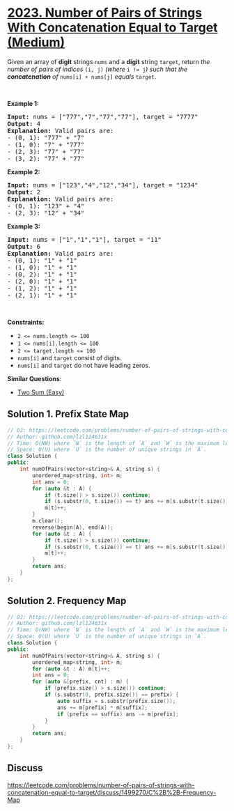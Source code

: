 # [2023. Number of Pairs of Strings With Concatenation Equal to Target (Medium)](https://leetcode.com/problems/number-of-pairs-of-strings-with-concatenation-equal-to-target/)

<p>Given an array of <strong>digit</strong> strings <code>nums</code> and a <strong>digit</strong> string <code>target</code>, return <em>the number of pairs of indices </em><code>(i, j)</code><em> (where </em><code>i != j</code><em>) such that the <strong>concatenation</strong> of </em><code>nums[i] + nums[j]</code><em> equals </em><code>target</code>.</p>

<p>&nbsp;</p>
<p><strong>Example 1:</strong></p>

<pre><strong>Input:</strong> nums = ["777","7","77","77"], target = "7777"
<strong>Output:</strong> 4
<strong>Explanation:</strong> Valid pairs are:
- (0, 1): "777" + "7"
- (1, 0): "7" + "777"
- (2, 3): "77" + "77"
- (3, 2): "77" + "77"
</pre>

<p><strong>Example 2:</strong></p>

<pre><strong>Input:</strong> nums = ["123","4","12","34"], target = "1234"
<strong>Output:</strong> 2
<strong>Explanation:</strong> Valid pairs are:
- (0, 1): "123" + "4"
- (2, 3): "12" + "34"
</pre>

<p><strong>Example 3:</strong></p>

<pre><strong>Input:</strong> nums = ["1","1","1"], target = "11"
<strong>Output:</strong> 6
<strong>Explanation:</strong> Valid pairs are:
- (0, 1): "1" + "1"
- (1, 0): "1" + "1"
- (0, 2): "1" + "1"
- (2, 0): "1" + "1"
- (1, 2): "1" + "1"
- (2, 1): "1" + "1"
</pre>

<p>&nbsp;</p>
<p><strong>Constraints:</strong></p>

<ul>
	<li><code>2 &lt;= nums.length &lt;= 100</code></li>
	<li><code>1 &lt;= nums[i].length &lt;= 100</code></li>
	<li><code>2 &lt;= target.length &lt;= 100</code></li>
	<li><code>nums[i]</code> and <code>target</code> consist of digits.</li>
	<li><code>nums[i]</code> and <code>target</code> do not have leading zeros.</li>
</ul>


**Similar Questions**:
* [Two Sum (Easy)](https://leetcode.com/problems/two-sum/)

## Solution 1. Prefix State Map

```cpp
// OJ: https://leetcode.com/problems/number-of-pairs-of-strings-with-concatenation-equal-to-target/
// Author: github.com/lzl124631x
// Time: O(NW) where `N` is the length of `A` and `W` is the maximum length of elements in `A`
// Space: O(U) where `U` is the number of unique strings in `A`.
class Solution {
public:
    int numOfPairs(vector<string>& A, string s) {
        unordered_map<string, int> m;
        int ans = 0;
        for (auto &t : A) {
            if (t.size() > s.size()) continue;
            if (s.substr(0, t.size()) == t) ans += m[s.substr(t.size())];
            m[t]++;
        }
        m.clear();
        reverse(begin(A), end(A));
        for (auto &t : A) {
            if (t.size() > s.size()) continue;
            if (s.substr(0, t.size()) == t) ans += m[s.substr(t.size())];
            m[t]++;
        }
        return ans;
    }
};
```

## Solution 2. Frequency Map

```cpp
// OJ: https://leetcode.com/problems/number-of-pairs-of-strings-with-concatenation-equal-to-target/
// Author: github.com/lzl124631x
// Time: O(NW) where `N` is the length of `A` and `W` is the maximum length of elements in `A`
// Space: O(U) where `U` is the number of unique strings in `A`.
class Solution {
public:
    int numOfPairs(vector<string>& A, string s) {
        unordered_map<string, int> m;
        for (auto &t : A) m[t]++;
        int ans = 0;
        for (auto &[prefix, cnt] : m) {
            if (prefix.size() > s.size()) continue;
            if (s.substr(0, prefix.size()) == prefix) {
                auto suffix = s.substr(prefix.size());
                ans += m[prefix] * m[suffix];
                if (prefix == suffix) ans -= m[prefix];
            }
        }
        return ans;
    }
};
```

## Discuss

https://leetcode.com/problems/number-of-pairs-of-strings-with-concatenation-equal-to-target/discuss/1499270/C%2B%2B-Frequency-Map